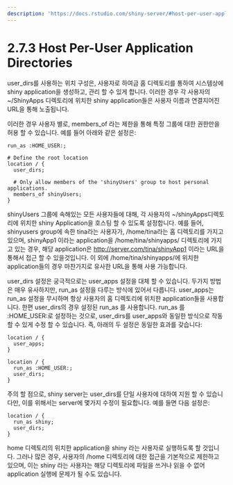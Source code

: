 ```yaml
---
description: 'https://docs.rstudio.com/shiny-server/#host-per-user-application-directories'
---
```


# 2.7.3 Host Per-User Application Directories

user\_dirs를 사용하는 위치 구성은, 사용자로 하여금 홈 디렉토리를 통하여 시스템상에 shiny application을 생성하고, 관리 할 수 있게 합니다. 이러한 경우 각 사용자의 ~/ShinyApps 디렉토리에 위치한 shiny application들은 사용자 이름과 연결지어진 URL을 통해 노출됩니다. 

이러한 경우 사용자 별로, members\_of 라는 제한을 통해 특정 그룹에 대한 권한만을 허용 할 수 있습니다. 예를 들어 아래와 같은 설정은:

```text
run_as :HOME_USER:;

# Define the root location
location / {
  user_dirs;
  
  # Only allow members of the 'shinyUsers' group to host personal applications.
  members_of shinyUsers;
}
```

shinyUsers 그룹에 속해있는 모든 사용자들에 대해, 각 사용자의 ~/shinyApps디렉토리에 위치한 shiny Application을 호스팅 할 수 있도록 설정합니다. 예를 들어, shinyusers group에 속한 tina라는 사용자가,  /home/tina라는 홈 디렉토리를 가지고 있으며, shinyApp1 이라는 application을 /home/tina/shinyapps/ 디렉토리에 가지고 있는 경우, 해당 application은 http://server.com/tina/shinyApp1 이라는 URL을 통해서 접근 할 수 있을것입니다. 이 외에 /home/tina/shinyapps/에 위치한 application들의 경우 마찬가지로 유사한 URL을 통해 사용 가능합니다.

user\_dirs 설정은 궁극적으로는 user\_apps 설정을 대체 할 수 있습니다. 두가지 방법은 매우 유사하지만, run\_as 설정을 다루는 방식에 있어서 다릅니다. user\_apps는 run\_as 설정을 무시하며 항상 사용자의 홈 디렉토리에 위치한 application들을 사용합니다. 한편 user\_dirs의 경우 설정된 run\_as 를 사용합니다. run\_as 를 :HOME\_USER:로 설정하는 것으로, user\_dirs를 user\_apps와 동일한 방식으로 작동 할 수 있게 수정 할 수 있습니다. 즉, 아래의 두 설정은 동일한 효과를 갖습니다:

```text
location / {
  user_apps;
}
```

```text
location / {
  run_as :HOME_USER:;
  user_dirs;  
}
```

주의 할 점으로, shiny server는 user\_dirs를 단일 사용자에 대하여 지원 할 수 있습니다만, 이를 위해서는 server에 몇가지 수정이 필요합니다. 예를 들면 다음 설정은:

```text
location / {
  run_as shiny;
  user_dirs;
}
```

home 디렉토리의 위치한 application을 shiny 라는 사용자로 실행하도록 할 것입니다. 그러나 많은 경우, 사용자의 /home 디렉토리에 대한 접근을 기본적으로 제한하고 있으며, 이는 shiny 라는 사용자는 해당 디렉토리에 파일을 쓰거나 읽을 수 없어 application 실행에 문제가 될 수도 있습니다.


